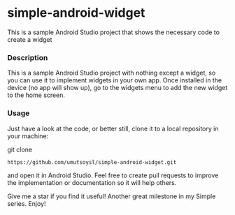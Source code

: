 # simple-android-widget
This is a sample Android Studio project that shows the necessary code to create a widget

### Description
This is a sample Android Studio project with nothing except a widget, so you can use it to implement widgets in your own app. Once installed in the device (no app will show up), go to the widgets menu to add the new widget to the home screen.

### Usage
Just have a look at the code, or better still, clone it to a local repository in your machine:

git clone
```
https://github.com/umutsoysl/simple-android-widget.git
```
and open it in Android Studio. Feel free to create pull requests to improve the implementation or documentation so it will help others. 

Give me a star if you find it useful! Another great milestone in my Simple series. Enjoy!
